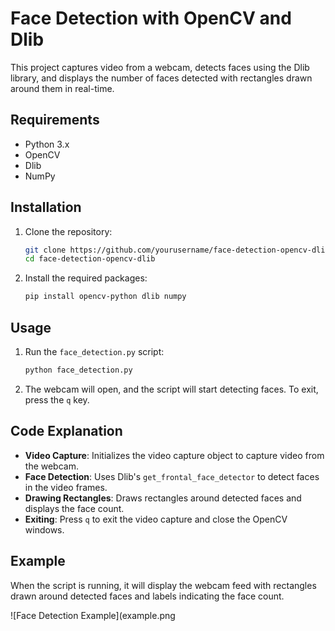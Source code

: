 # Face Detection with OpenCV and Dlib

This project captures video from a webcam, detects faces using the Dlib library, and displays the number of faces detected with rectangles drawn around them in real-time.

## Requirements

- Python 3.x
- OpenCV
- Dlib
- NumPy

## Installation

1. Clone the repository:
    ```sh
    git clone https://github.com/yourusername/face-detection-opencv-dlib.git
    cd face-detection-opencv-dlib
    ```

2. Install the required packages:
    ```sh
    pip install opencv-python dlib numpy
    ```

## Usage

1. Run the `face_detection.py` script:
    ```sh
    python face_detection.py
    ```

2. The webcam will open, and the script will start detecting faces. To exit, press the `q` key.

## Code Explanation

- **Video Capture**: Initializes the video capture object to capture video from the webcam.
- **Face Detection**: Uses Dlib's `get_frontal_face_detector` to detect faces in the video frames.
- **Drawing Rectangles**: Draws rectangles around detected faces and displays the face count.
- **Exiting**: Press `q` to exit the video capture and close the OpenCV windows.

## Example

When the script is running, it will display the webcam feed with rectangles drawn around detected faces and labels indicating the face count.

![Face Detection Example](example.png
